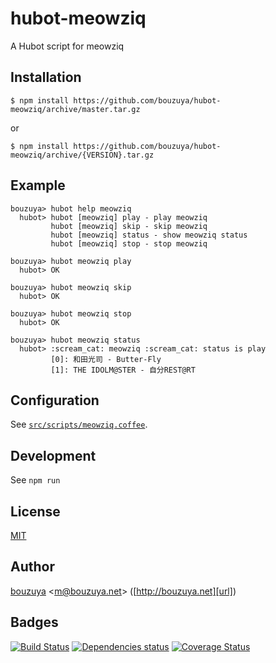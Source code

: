 # hubot-meowziq

A Hubot script for meowziq

## Installation

    $ npm install https://github.com/bouzuya/hubot-meowziq/archive/master.tar.gz

or

    $ npm install https://github.com/bouzuya/hubot-meowziq/archive/{VERSION}.tar.gz

## Example

    bouzuya> hubot help meowziq
      hubot> hubot [meowziq] play - play meowziq
             hubot [meowziq] skip - skip meowziq
             hubot [meowziq] status - show meowziq status
             hubot [meowziq] stop - stop meowziq

    bouzuya> hubot meowziq play
      hubot> OK

    bouzuya> hubot meowziq skip
      hubot> OK

    bouzuya> hubot meowziq stop
      hubot> OK

    bouzuya> hubot meowziq status
      hubot> :scream_cat: meowziq :scream_cat: status is play
             [0]: 和田光司 - Butter-Fly
             [1]: THE IDOLM@STER - 自分REST@RT

## Configuration

See [`src/scripts/meowziq.coffee`](src/scripts/meowziq.coffee).

## Development

See `npm run`

## License

[MIT](LICENSE)

## Author

[bouzuya][user] &lt;[m@bouzuya.net][mail]&gt; ([http://bouzuya.net][url])

## Badges

[![Build Status][travis-badge]][travis]
[![Dependencies status][david-dm-badge]][david-dm]
[![Coverage Status][coveralls-badge]][coveralls]

[travis]: https://travis-ci.org/bouzuya/hubot-meowziq
[travis-badge]: https://travis-ci.org/bouzuya/hubot-meowziq.svg?branch=master
[david-dm]: https://david-dm.org/bouzuya/hubot-meowziq
[david-dm-badge]: https://david-dm.org/bouzuya/hubot-meowziq.png
[coveralls]: https://coveralls.io/r/bouzuya/hubot-meowziq
[coveralls-badge]: https://img.shields.io/coveralls/bouzuya/hubot-meowziq.svg
[user]: https://github.com/bouzuya
[mail]: mailto:m@bouzuya.net
[url]: http://bouzuya.net
